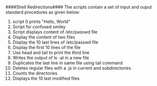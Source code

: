 ####Shell Redirections####
The scripts contain a set of input and ouput standard procedures as given below:
1. script 0 prints "Hello, World"
2. Script for confused smiley
3. Script displays content of /etc/passwd file
4. Display the content of two files
5. Display the 10 last lines of /etc/passwd file
6. Display the first 10 lines of the file
7. Use head and tail to print the third line
8. Writes the output of ls -al in a new file
9. Duplicates the last line in same file using tail command
10. Deletes regular files with a .js in current and subdirectories
11. Counts the directories
12. Displays the 10 last modified files

